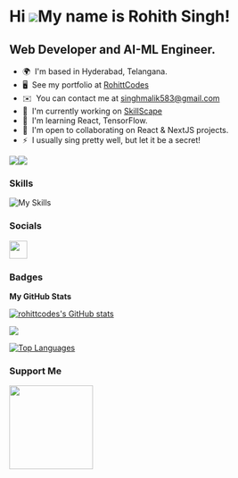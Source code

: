 Hi ![](https://user-images.githubusercontent.com/18350557/176309783-0785949b-9127-417c-8b55-ab5a4333674e.gif)My name is Rohith Singh!
=====================================================================================================================================

Web Developer and AI-ML Engineer.
---------------------------------

* 🌍  I'm based in Hyderabad, Telangana.
* 🖥️  See my portfolio at [RohittCodes](http://rohittcodes.wixsite.com/portfolio)
* ✉️  You can contact me at [singhmalik583@gmail.com](mailto:singhmalik583@gmail.com)
* 🚀  I'm currently working on [SkillScape](https://skillscape.study)
* 🧠  I'm learning React, TensorFlow.
* 🤝  I'm open to collaborating on React & NextJS projects.
* ⚡  I usually sing pretty well, but let it be a secret!

<a href="https://www.github.com/rohittcodes" target="_blank" rel="noreferrer"><img
src="https://img.shields.io/github/followers/rohittcodes?logo=github&style=for-the-badge&color=0891b2&labelColor=1c1917" /></a><a href="https://www.x.com/rohittcodes" target="_blank" rel="noreferrer"><img
src="https://img.shields.io/twitter/follow/rohittcodes?logo=twitter&style=for-the-badge&color=ffffff&labelColor=ffffff"
/></a>

### Skills


 ![My Skills](https://skills.thijs.gg/icons?i=js,html,css,ts,py,cpp,mongodb,nodejs,nextjs,prisma,tailwind,react,git)



### Socials

<p align="left"> <a href="https://www.github.com/rohittcodes" target="_blank" rel="noreferrer"> <picture> <source media="(prefers-color-scheme: light)" srcset="https://www.svgrepo.com/show/501210/github.svg" /> <source media="(prefers-color-scheme: dark)" srcset="https://svgrepo.com/show/512317/github-142.svg" /> <img src="https://svgrepo.com/show/512317/github-142.svg" width="32" height="32" /> </picture> </a></p>

### Badges

<b>My GitHub Stats</b>

<a href="http://www.github.com/rohittcodes"><img src="https://github-readme-stats.vercel.app/api?username=rohittcodes&show_icons=true&hide=prs,issues,&title_color=0891b2&text_color=ffffff&icon_color=0891b2&bg_color=1c1917&hide_border=true&show_icons=true" alt="rohittcodes's GitHub stats" /></a>

<a href="http://www.github.com/rohittcodes"><img src="https://github-readme-streak-stats.herokuapp.com/?user=rohittcodes&stroke=ffffff&background=1c1917&ring=0891b2&fire=0891b2&currStreakNum=ffffff&currStreakLabel=0891b2&sideNums=ffffff&sideLabels=ffffff&dates=ffffff&hide_border=true" /></a>

<a href="https://github.com/rohittcodes" align="left"><img src="https://github-readme-stats.vercel.app/api/top-langs/?username=rohittcodes&langs_count=10&title_color=0891b2&text_color=ffffff&icon_color=0891b2&bg_color=1c1917&hide_border=true&locale=en&custom_title=Top%20%Languages" alt="Top Languages" /></a>

### Support Me

<a href="https://www.buymeacoffee.com/rohittcodes"><img src="https://cdn.buymeacoffee.com/buttons/v2/default-yellow.png" width="150"/></a>
